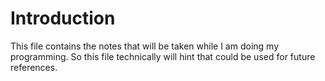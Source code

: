 # Introduction
This file contains the notes that will be taken while I am doing my programming. So this file technically will hint that could be used for future references.
